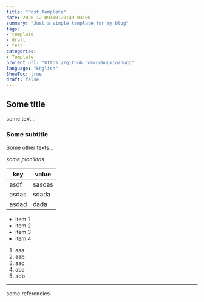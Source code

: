 ```yaml
---
title: "Post Template"
date: 2020-12-09T10:20:49-03:00
summary: "Just a simple template for my blog"
tags:
- template
- draft
- test
categories: 
- Template
project_url: "https://github.com/gohugoio/hugo"
language: "English"
ShowToc: true
draft: false
---
```


## Some title

some text...

### Some subtitle

Some other texts...


_some planilhas_

key | value
---|---
asdf | sasdas
asdas | sdada
asdad | dada

- item 1
- item 2
- item 3
- item 4


1. aaa
2. aab
3. aac
4. aba
4. abb

---

some referencies
